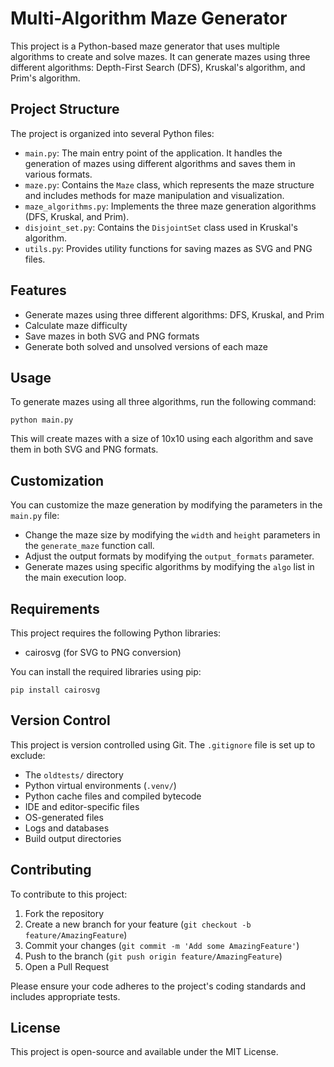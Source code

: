 # Multi-Algorithm Maze Generator

This project is a Python-based maze generator that uses multiple algorithms to create and solve mazes. It can generate mazes using three different algorithms: Depth-First Search (DFS), Kruskal's algorithm, and Prim's algorithm.

## Project Structure

The project is organized into several Python files:

- `main.py`: The main entry point of the application. It handles the generation of mazes using different algorithms and saves them in various formats.
- `maze.py`: Contains the `Maze` class, which represents the maze structure and includes methods for maze manipulation and visualization.
- `maze_algorithms.py`: Implements the three maze generation algorithms (DFS, Kruskal, and Prim).
- `disjoint_set.py`: Contains the `DisjointSet` class used in Kruskal's algorithm.
- `utils.py`: Provides utility functions for saving mazes as SVG and PNG files.

## Features

- Generate mazes using three different algorithms: DFS, Kruskal, and Prim
- Calculate maze difficulty
- Save mazes in both SVG and PNG formats
- Generate both solved and unsolved versions of each maze

## Usage

To generate mazes using all three algorithms, run the following command:

```
python main.py
```

This will create mazes with a size of 10x10 using each algorithm and save them in both SVG and PNG formats.

## Customization

You can customize the maze generation by modifying the parameters in the `main.py` file:

- Change the maze size by modifying the `width` and `height` parameters in the `generate_maze` function call.
- Adjust the output formats by modifying the `output_formats` parameter.
- Generate mazes using specific algorithms by modifying the `algo` list in the main execution loop.

## Requirements

This project requires the following Python libraries:

- cairosvg (for SVG to PNG conversion)

You can install the required libraries using pip:

```
pip install cairosvg
```

## Version Control

This project is version controlled using Git. The `.gitignore` file is set up to exclude:

- The `oldtests/` directory
- Python virtual environments (`.venv/`)
- Python cache files and compiled bytecode
- IDE and editor-specific files
- OS-generated files
- Logs and databases
- Build output directories

## Contributing

To contribute to this project:

1. Fork the repository
2. Create a new branch for your feature (`git checkout -b feature/AmazingFeature`)
3. Commit your changes (`git commit -m 'Add some AmazingFeature'`)
4. Push to the branch (`git push origin feature/AmazingFeature`)
5. Open a Pull Request

Please ensure your code adheres to the project's coding standards and includes appropriate tests.

## License

This project is open-source and available under the MIT License.
